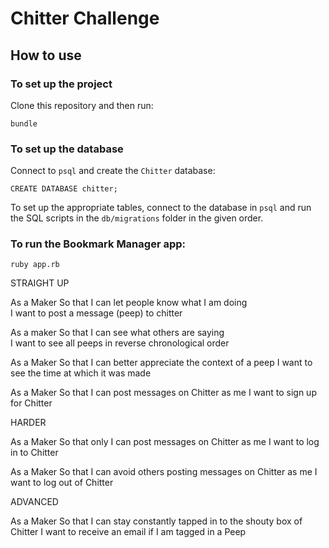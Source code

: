 Chitter Challenge
=================
## How to use

### To set up the project

Clone this repository and then run:

```
bundle
```
### To set up the database
 Connect to `psql` and create the `Chitter` database:
 ```
CREATE DATABASE chitter;
```
 To set up the appropriate tables, connect to the database in `psql` and run the SQL scripts in the `db/migrations` folder in the given order.


### To run the Bookmark Manager app:

```
ruby app.rb
```

STRAIGHT UP

As a Maker
So that I can let people know what I am doing  
I want to post a message (peep) to chitter

As a maker
So that I can see what others are saying  
I want to see all peeps in reverse chronological order

As a Maker
So that I can better appreciate the context of a peep
I want to see the time at which it was made

As a Maker
So that I can post messages on Chitter as me
I want to sign up for Chitter

HARDER

As a Maker
So that only I can post messages on Chitter as me
I want to log in to Chitter

As a Maker
So that I can avoid others posting messages on Chitter as me
I want to log out of Chitter

ADVANCED

As a Maker
So that I can stay constantly tapped in to the shouty box of Chitter
I want to receive an email if I am tagged in a Peep
```
